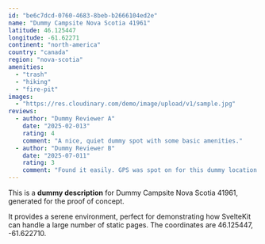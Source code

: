 ```yaml
---
id: "be6c7dcd-0760-4683-8beb-b2666104ed2e"
name: "Dummy Campsite Nova Scotia 41961"
latitude: 46.125447
longitude: -61.62271
continent: "north-america"
country: "canada"
region: "nova-scotia"
amenities:
  - "trash"
  - "hiking"
  - "fire-pit"
images:
  - "https://res.cloudinary.com/demo/image/upload/v1/sample.jpg"
reviews:
  - author: "Dummy Reviewer A"
    date: "2025-02-013"
    rating: 4
    comment: "A nice, quiet dummy spot with some basic amenities."
  - author: "Dummy Reviewer B"
    date: "2025-07-011"
    rating: 3
    comment: "Found it easily. GPS was spot on for this dummy location."
---
```


This is a **dummy description** for Dummy Campsite Nova Scotia 41961, generated for the proof of concept.

It provides a serene environment, perfect for demonstrating how SvelteKit can handle a large number of static pages. The coordinates are 46.125447, -61.622710.
